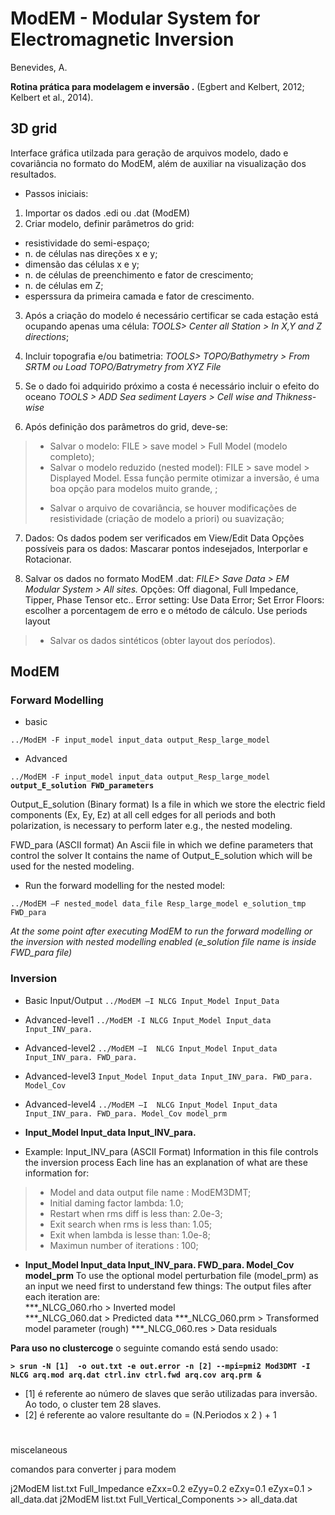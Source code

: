 # ModEM - Modular System for Electromagnetic Inversion 
Benevides, A.

**Rotina prática para modelagem e inversão .**
(Egbert and Kelbert, 2012; Kelbert et al., 2014).

## 3D grid
Interface gráfica utilzada para geração de arquivos modelo, dado e covariância no formato do ModEM, além de auxiliar na visualização dos resultados.

* Passos iniciais:
1. Importar os dados .edi ou .dat (ModEM) 
2. Criar modelo, definir parâmetros do grid: 
 * resistividade do semi-espaço;
 * n. de células nas direções x e y;
 * dimensão das células x e y;
 * n. de células de preenchimento e fator de crescimento;
 * n. de células em Z;
 * esperssura da primeira camada e fator de crescimento.
 
3. Após a criação do modelo é necessário certificar se cada estação está ocupando apenas uma célula:
 *TOOLS> Center all Station > In X,Y and Z directions*;

4. Incluir topografia e/ou batimetria:
 *TOOLS> TOPO/Bathymetry > From SRTM ou Load TOPO/Batrymetry from XYZ File*
 
5. Se o dado foi adquirido próximo a costa é necessário incluir o efeito do oceano
 *TOOLS >  ADD Sea sediment Layers > Cell wise and Thikness-wise* 

6. Após definição dos parâmetros do grid, deve-se:
>* Salvar o modelo: FILE > save model > Full Model (modelo completo);
>* Salvar o modelo reduzido (nested model): FILE > save model > Displayed Model.  Essa função permite otimizar a inversão, é uma boa opção para modelos muito grande,  ;
>+ Salvar o arquivo de covariância, se houver modificações de resistividade (criação de modelo a priori) ou suavização;

7. Dados: Os dados podem ser verificados em View/Edit Data
Opções possíveis para os dados: Mascarar pontos indesejados, Interporlar e Rotacionar.

8. Salvar os dados no formato ModEM .dat: 
*FILE> Save Data > EM Modular System > All sites.*
Opções:
Off diagonal, Full Impedance, Tipper, Phase Tensor etc..
Error setting:
Use Data Error; 
Set Error Floors: escolher a porcentagem de erro e o método de cálculo. 
Use periods layout


>+ Salvar os dados sintéticos (obter layout dos períodos).

## ModEM

### Forward Modelling
* basic

`../ModEM -F input_model input_data output_Resp_large_model`

* Advanced

`../ModEM -F input_model input_data output_Resp_large_model` **`output_E_solution FWD_parameters`**

Output_E_solution (Binary format)
Is a file in which we store the electric field components (Ex, Ey, Ez) at all cell edges for all periods and both polarization,
is necessary to perform later e.g., the nested modeling.

FWD_para (ASCII format)
An Ascii file in which we define parameters that control the solver 
It contains the name of Output_E_solution which will be used for the nested modeling.

* Run the forward modelling for the nested model:

`../ModEM –F nested_model data_file Resp_large_model e_solution_tmp FWD_para`

*At the some point after executing ModEM to run the forward modelling or the inversion with nested modelling enabled (e_solution file name is inside FWD_para file)*

### Inversion

* Basic Input/Output
`../ModEM –I NLCG Input_Model Input_Data`
 
* Advanced-level1
`../ModEM -I NLCG Input_Model Input_data Input_INV_para.`
 
* Advanced-level2
`../ModEM –I  NLCG Input_Model Input_data Input_INV_para. FWD_para.`
 
* Advanced-level3
`Input_Model Input_data Input_INV_para. FWD_para. Model_Cov`
 
* Advanced-level4
`../ModEM –I  NLCG Input_Model Input_data Input_INV_para. FWD_para. Model_Cov model_prm`
 

- **Input_Model Input_data Input_INV_para.**
* Example: Input_INV_para (ASCII Format)
Information in this file controls the inversion process
Each line has an explanation of what are these information for:

>- Model and data output file name : ModEM3DMT;
>- Initial daming factor lambda: 1.0;
>- Restart when rms diff is less than: 2.0e-3;
>- Exit search when rms is less than: 1.05;
>- Exit when lambda is lesse than: 1.0e-8;
>- Maximun number of iterations : 100;

- **Input_Model Input_data Input_INV_para. FWD_para. Model_Cov model_prm**
To use the optional model perturbation file (model_prm) as an input we need first to understand few things:
The output files after each iteration are:  
***_NLCG_060.rho  > Inverted model   
***_NLCG_060.dat  > Predicted data 
***_NLCG_060.prm  > Transformed model parameter (rough)
***_NLCG_060.res  > Data residuals



**Para uso no clustercoge** o seguinte comando está sendo usado:

**`> srun -N [1]  -o out.txt -e out.error -n [2] --mpi=pmi2 Mod3DMT -I NLCG arq.mod arq.dat ctrl.inv ctrl.fwd arq.cov arq.prm &`**


* [1] é referente ao número de slaves que serão utilizadas para inversão. Ao todo, o cluster tem 28 slaves.
* [2] é referente ao valore resultante do = (N.Periodos x 2 ) + 1

#

miscelaneous 

comandos para converter j para modem 

j2ModEM list.txt Full_Impedance eZxx=0.2 eZyy=0.2 eZxy=0.1 eZyx=0.1 > all_data.dat
j2ModEM list.txt Full_Vertical_Components >> all_data.dat
